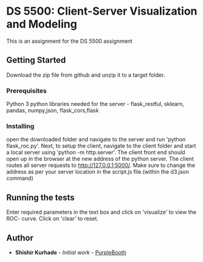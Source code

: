 # DS 5500: Client-Server Visualization and Modeling


This is an assignment for the DS 5500 assignment

## Getting Started
Download the zip file from github and unzip it to a target folder.

### Prerequisites

Python 3
python libraries needed for the server - flask_restful, sklearn, pandas, numpy,json, flask_cors,flask



### Installing

open the downloaded folder and navigate to the server and run 'python flask_roc.py'. Next, to setup the client, navigate to the client folder and start a local server using 'python -m http.server'.
The client front end should open up in the browser at the new address of the python server. 
The client routes all server requests to http://127.0.0.1:5000/. Make sure to change the address as per your server location in the script.js file.(within the d3.json command)

## Running the tests

Enter required parameters in the text box and click on 'visualize' to view the ROC- curve. Click on 'clear' to reset.



## Author

* **Shishir Kurhade** - *Initial work* - [PurpleBooth](https://github.com/shishir-kurhade)




